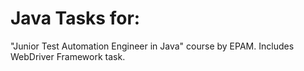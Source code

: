 # Java Tasks for:
"Junior Test Automation Engineer in Java" course by EPAM. Includes WebDriver Framework task.

